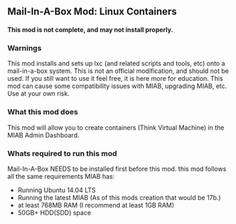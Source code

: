 ## Mail-In-A-Box Mod: Linux Containers

#### This mod is not complete, and may not install properly.

### Warnings

This mod installs and sets up lxc (and related scripts and tools, etc) onto a mail-in-a-box system. This is not an official modification, and should not be used. If you still want to use it feel free, it is here more for education.
This mod can cause some compatibility issues with MIAB, upgrading MIAB, etc. Use at your own risk.

### What this mod does

This mod will allow you to create containers (Think Virtual Machine) in the MIAB Admin Dashboard.

### Whats required to run this mod

Mail-In-A-Box NEEDS to be installed first before this mod. this mod follows all the same requirements MIAB has:

- Running Ubuntu 14.04 LTS
- Running the latest MIAB (As of this mods creation that would be 17b.)
- at least 768MB RAM (I recommend at least 1GB RAM)
- 50GB+ HDD(SDD) space